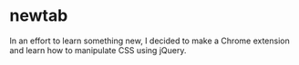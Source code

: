 # newtab

In an effort to learn something new, I decided to make a Chrome extension and learn how to manipulate CSS using jQuery.
